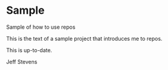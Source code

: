 # Sample
Sample of how to use repos

This is the text of a sample project that introduces me to repos.

This is up-to-date.

Jeff Stevens
